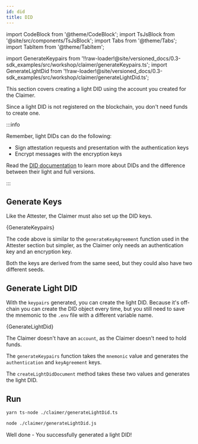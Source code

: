 ```yaml
---
id: did
title: DID
---
```


import CodeBlock from '@theme/CodeBlock';
import TsJsBlock from '@site/src/components/TsJsBlock';
import Tabs from '@theme/Tabs';
import TabItem from '@theme/TabItem';

import GenerateKeypairs from '!!raw-loader!@site/versioned_docs/0.3-sdk_examples/src/workshop/claimer/generateKeypairs.ts';
import GenerateLightDid from '!!raw-loader!@site/versioned_docs/0.3-sdk_examples/src/workshop/claimer/generateLightDid.ts';

This section covers creating a light DID using the account you created for the <span className="label-role claimer">Claimer</span>.

Since a light DID is not registered on the blockchain, you don't need funds to create one.

:::info

Remember, light DIDs can do the following:

- Sign attestation requests and presentation with the authentication keys
- Encrypt messages with the encryption keys

Read the [DID documentation](../../01_sdk/02_cookbook/01_dids/01_light_did_creation.md) to learn more about DIDs and the difference between their light and full versions.

:::

## Generate Keys

Like the Attester, the Claimer must also set up the DID keys.

<TsJsBlock fileName="claimer/generateKeypairs">
  {GenerateKeypairs}
</TsJsBlock>

The code above is similar to the `generateKeyAgreement` function used in the Attester section but simpler, as the Claimer only needs an authentication key and an encryption key.

Both the keys are derived from the same seed, but they could also have two different seeds.

## Generate Light DID

With the `keypairs` generated, you can create the light DID.
Because it's off-chain you can create the DID object every time, but you still need to save the mnemonic to the `.env` file with a different variable name.

<TsJsBlock fileName="claimer/generateLightDid">
  {GenerateLightDid}
</TsJsBlock>

The Claimer doesn't have an `account`, as the Claimer doesn't need to hold funds.

The `generateKeypairs` function takes the `mnemonic` value and generates the `authentication` and `keyAgreement` keys.

The `createLightDidDocument` method takes these two values and generates the light DID.

## Run

<Tabs groupId="ts-js-choice">
  <TabItem value='ts' label='Typescript' default>

  ```bash
  yarn ts-node ./claimer/generateLightDid.ts
  ```

  </TabItem>
  <TabItem value='js' label='Javascript' default>

  ```bash
  node ./claimer/generateLightDid.js
  ```

  </TabItem>
</Tabs>

Well done - You successfully generated a light DID!
